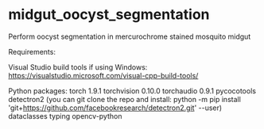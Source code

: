 # midgut_oocyst_segmentation
Perform oocyst segmentation in mercurochrome stained mosquito midgut


Requirements:

Visual Studio build tools if using Windows:
https://visualstudio.microsoft.com/visual-cpp-build-tools/

Python packages:
torch 1.9.1
torchvision 0.10.0
torchaudio 0.9.1
pycocotools 
detectron2 (you can git clone the repo and install: python -m pip install 'git+https://github.com/facebookresearch/detectron2.git' --user)
dataclasses
typing
opencv-python
